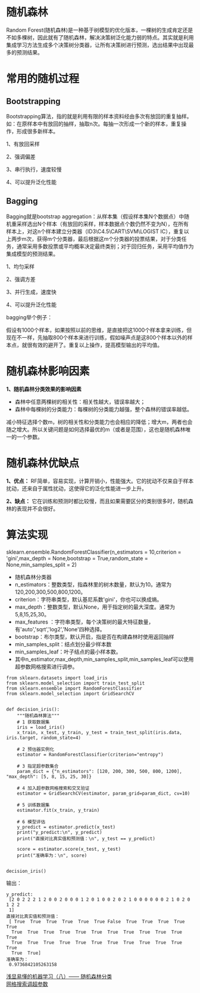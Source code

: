 # 随机森林
Random Forest(随机森林)是一种基于树模型的优化版本，一棵树的生成肯定还是不如多棵树，因此就有了随机森林，解决决策树泛化能力弱的特点。其实就是利用集成学习方法生成多个决策树分类器，让所有决策树进行预测，选出结果中出现最多的预测结果。

# 常用的随机过程
## Bootstrapping
Bootstrapping算法，指的就是利用有限的样本资料经由多次有放回的重复抽样。如：在原样本中有放回的抽样，抽取n次。每抽一次形成一个新的样本，重复操作，形成很多新样本。

1、有放回采样

2、强调偏差

3、串行执行，速度较慢

4、可以提升泛化性能
## Bagging
Bagging就是bootstrap aggregation：从样本集（假设样本集N个数据点）中随机重采样选出N个样本（有放回的采样，样本数据点个数仍然不变为N），在所有样本上，对这n个样本建立分类器（ID3\C4.5\CART\SVM\LOGIST
IC），重复以上两步m次，获得m个分类器，最后根据这m个分类器的投票结果，对于分类任务，通常采用多数投票或平均概率决定最终类别；对于回归任务，采用平均值作为集成模型的预测结果。


1、均匀采样

2、强调方差

3、并行生成，速度快

4、可以提升泛化性能

bagging举个例子：

假设有1000个样本，如果按照以前的思维，是直接把这1000个样本拿来训练，但现在不一样，先抽取800个样本来进行训练，假如噪声点是这800个样本以外的样本点，就很有效的避开了。重复以上操作，提高模型输出的平均值。

# 随机森林影响因素
**1、随机森林分类效果的影响因素**   
* 森林中任意两棵树的相关性：相关性越大，错误率越大；     
* 森林中每棵树的分类能力：每棵树的分类能力越强，整个森林的错误率越低。   

减小特征选择个数m，树的相关性和分类能力也会相应的降低；增大m，两者也会随之增大。所以关键问题是如何选择最优的m（或者是范围），这也是随机森林唯一的一个参数。

# 随机森林优缺点
**1、优点：**
RF简单，容易实现，计算开销小，性能强大。它的扰动不仅来自于样本扰动，还来自于属性扰动，这使得它的泛化性能进一步上升。

**2、缺点：**
它在训练和预测时都比较慢，而且如果需要区分的类别很多时，随机森林的表现并不会很好。

# 算法实现

sklearn.ensemble.RandomForestClassifier(n_estimators = 10,criterion = 'gini',max_depth = None,bootstrap = True,random_state = None,min_samples_split = 2)

* 随机森林分类器
* n_estimators：整数类型，指森林里的树木数量，默认为10。通常为120,200,300,500,800,1200。
* criterion：字符串类型，默认基尼系数'gini'，你也可以换成熵。
* max_depth：整数类型，默认None，用于指定树的最大深度。通常为5,8,15,25,30。
* max_features ：字符串类型，每个决策树的最大特征数量，有'auto','sqrt','log2','None'四种选择。
* bootstrap：布尔类型，默认开启，指是否在构建森林时使用返回抽样
* min_samples_split：结点划分最少样本数
* min_samples_leaf：叶子结点的最小样本数。
* 其中n_estimator,max_depth,min_samples_split,min_samples_leaf可以使用超参数网格搜索进行调参。

```
from sklearn.datasets import load_iris
from sklearn.model_selection import train_test_split
from sklearn.ensemble import RandomForestClassifier
from sklearn.model_selection import GridSearchCV


def decision_iris():
    """随机森林算法"""
    # 1 获取数据集
    iris = load_iris()
    x_train, x_test, y_train, y_test = train_test_split(iris.data, iris.target, random_state=4)

    # 2 预估器实例化
    estimator = RandomForestClassifier(criterion="entropy")

    # 3 指定超参数集合
    param_dict = {"n_estimators": [120, 200, 300, 500, 800, 1200], "max_depth": [5, 8, 15, 25, 30]}

    # 4 加入超参数网格搜索和交叉验证
    estimator = GridSearchCV(estimator, param_grid=param_dict, cv=10)

    # 5 训练数据集
    estimator.fit(x_train, y_train)

    # 6 模型评估
    y_predict = estimator.predict(x_test)
    print("y_predict:\n", y_predict)
    print("直接对比真实值和预测值：\n", y_test == y_predict)

    score = estimator.score(x_test, y_test)
    print("准确率为：\n", score)


decision_iris()
```
输出：
```
y_predict:
 [2 0 2 2 2 1 2 0 0 2 0 0 0 1 2 0 1 0 0 2 0 2 1 0 0 0 0 0 0 2 1 0 2 0 1 2 2
 1]
直接对比真实值和预测值：
 [ True  True  True  True  True  True False  True  True  True  True  True
  True  True  True  True  True  True  True  True  True  True  True  True
  True  True  True  True  True  True  True  True  True  True  True  True
  True  True]
准确率为：
 0.9736842105263158

```


[浅显易懂的机器学习（八）—— 随机森林分类](https://developer.aliyun.com/article/1051613)   
[网格搜索调超参数](https://blog.csdn.net/weixin_41988628/article/details/83098130)